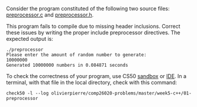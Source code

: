 Consider the program constituted of the following two source files:
[preprocessor.c](preprocessor.c) and [preprocessor.h](preprocessor.h).

This program fails to compile due to missing header inclusions. Correct these
issues by writing the proper include preprocessor directives. The expected
output is:

```
./preprocessor
Please enter the amount of random number to generate:
10000000
Generated 10000000 numbers in 0.084871 seconds
```

To check the correctness of your program, use CS50 [sandbox](sandbox.cs50.io)
or [IDE](ide.cs50.io). In a terminal,
with that file in the local directory, check with this command:
```shell
check50 -l --log olivierpierre/comp26020-problems/master/week5-c++/01-preprocessor
```
